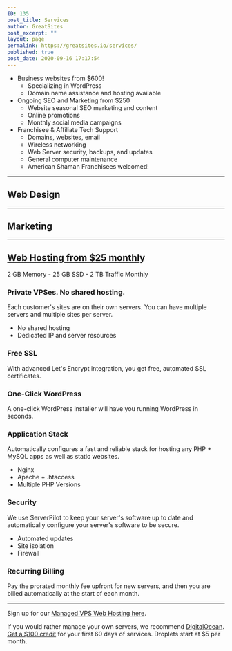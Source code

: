 ```yaml
---
ID: 135
post_title: Services
author: GreatSites
post_excerpt: ""
layout: page
permalink: https://greatsites.io/services/
published: true
post_date: 2020-09-16 17:17:54
---
```

<!-- wp:list -->
<ul id="block-40adea20-5e72-452f-b6ca-739bf83942e5"><li>Business websites from $600!<ul><li>Specializing in WordPress</li><li>Domain name assistance and hosting available</li></ul></li><li>Ongoing SEO and Marketing from $250<ul><li>Website seasonal SEO marketing and content</li><li>Online promotions</li><li>Monthly social media campaigns</li></ul></li><li>Franchisee &amp; Affiliate Tech Support<ul><li>Domains, websites, email</li><li>Wireless networking</li><li>Web Server security, backups, and updates</li><li>General computer maintenance</li><li>American Shaman Franchisees welcomed!</li></ul></li></ul>
<!-- /wp:list -->

<!-- wp:separator -->
<hr class="wp-block-separator" id="webdesign"/>
<!-- /wp:separator -->

<!-- wp:heading -->
<h2>Web Design</h2>
<!-- /wp:heading -->

<!-- wp:separator -->
<hr class="wp-block-separator" id="marketing"/>
<!-- /wp:separator -->

<!-- wp:heading -->
<h2>Marketing</h2>
<!-- /wp:heading -->

<!-- wp:separator -->
<hr class="wp-block-separator" id="webhosting"/>
<!-- /wp:separator -->

<!-- wp:heading -->
<h2><span style="text-decoration: underline;">Web Hosting from $25 monthl</span>y </h2>
<!-- /wp:heading -->

<!-- wp:paragraph -->
<p>2 GB Memory   -   25 GB SSD   -   2 TB Traffic Monthly</p>
<!-- /wp:paragraph -->

<!-- wp:heading {"level":3} -->
<h3><strong>Private VPSes. No shared hosting.</strong> </h3>
<!-- /wp:heading -->

<!-- wp:paragraph -->
<p>Each customer's sites are on their own servers. You can have multiple servers and multiple sites per server. </p>
<!-- /wp:paragraph -->

<!-- wp:list -->
<ul><li>No shared hosting </li><li>Dedicated IP and server resources </li></ul>
<!-- /wp:list -->

<!-- wp:heading {"level":3} -->
<h3><strong>Free SSL</strong> </h3>
<!-- /wp:heading -->

<!-- wp:paragraph -->
<p>With advanced Let's Encrypt integration, you get free, automated SSL certificates. </p>
<!-- /wp:paragraph -->

<!-- wp:heading {"level":3} -->
<h3><strong>One-Click WordPress</strong> </h3>
<!-- /wp:heading -->

<!-- wp:paragraph -->
<p>A one-click WordPress installer will have you running WordPress in seconds. </p>
<!-- /wp:paragraph -->

<!-- wp:heading {"level":3} -->
<h3>Application Stack </h3>
<!-- /wp:heading -->

<!-- wp:paragraph -->
<p>Automatically configures a fast and reliable stack for hosting any PHP + MySQL apps as well as static websites. </p>
<!-- /wp:paragraph -->

<!-- wp:list -->
<ul><li>Nginx</li><li>Apache + .htaccess</li><li>Multiple PHP Versions</li></ul>
<!-- /wp:list -->

<!-- wp:heading {"level":3} -->
<h3>Security</h3>
<!-- /wp:heading -->

<!-- wp:paragraph -->
<p>We use ServerPilot to keep your server's software up to date and automatically configure your server's software to be secure. </p>
<!-- /wp:paragraph -->

<!-- wp:list -->
<ul><li>Automated updates </li><li>Site isolation </li><li>Firewall </li></ul>
<!-- /wp:list -->

<!-- wp:heading {"level":3} -->
<h3>Recurring Billing </h3>
<!-- /wp:heading -->

<!-- wp:paragraph -->
<p>Pay the prorated monthly fee upfront for new servers, and then you are billed automatically at the start of each month. </p>
<!-- /wp:paragraph -->

<!-- wp:separator -->
<hr class="wp-block-separator"/>
<!-- /wp:separator -->

<!-- wp:paragraph -->
<p>Sign up for our <a href="https://greatsites.hostlaunchcdn.com/">Managed VPS Web Hosting here</a>. </p>
<!-- /wp:paragraph -->

<!-- wp:paragraph -->
<p>If you would rather manage your own servers, we recommend <a href="https://m.do.co/c/a909a04f3d01" rel="sponsored nofollow">DigitalOcean</a>. <br><a href="https://m.do.co/c/a909a04f3d01">Get a $100 credit</a> for your first 60 days of services. Droplets start at $5 per month. </p>
<!-- /wp:paragraph -->